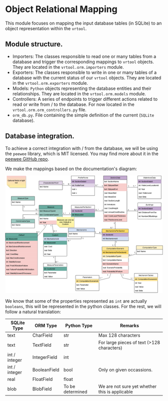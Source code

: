 # Object Relational Mapping

This module focuses on mapping the input database tables (in SQLite) to an object representation within the `vrtool`.

## Module structure.

* Importers: The classes responsible to read one or many tables from a database and trigger the corresponding mappings to `vrtool` objects. They are located in the `vrtool.orm.importers` module.
* Exporters: The classes responsible to write in one or many tables of a database with the current status of our `vrtool` objects. They are located in the `vrtool.orm.exporters` module.
* Models: `Python` objects representing the database entities and their relationships. They are located in the `vrtool.orm.models` module.
* Controllers: A series of endpoints to trigger different actions related to read or write from / to the database. For now located in the `vrtool.orm.orm_controllers.py` file.
* `orm_db.py`. File containing the simple definition of the current (`SQLite` database).

## Database integration.
To achieve a correct integration with / from the database, we will be using the `peewee` library, which is MIT licensed. You may find more about it in the [peewee GitHub repo](https://github.com/coleifer/peewee).

We make the mappings based on the documentation's diagram:

![VrToolDbEntityDiagram](../../docs/db_diagram/vrtool_sql_input.drawio.png)

We know that some of the properties represented as `int` are actually `booleans`, this will be represented in the python classes. For the rest, we will follow a natural translation:

| SQLite Type | ORM Type | Python Type | Remarks |
| --- | --- | --- | --- |
| text | CharField | str | Max 128 characters|
| text | TextField | str | For large pieces of text (>128 characters)|
| int / integer | IntegerField | int | |
| int / integer | BooleanField | bool | Only on given occassions. |
| real | FloatField | float | |
| blob | BlobField | To be determined | We are not sure yet whether this is applicable |
